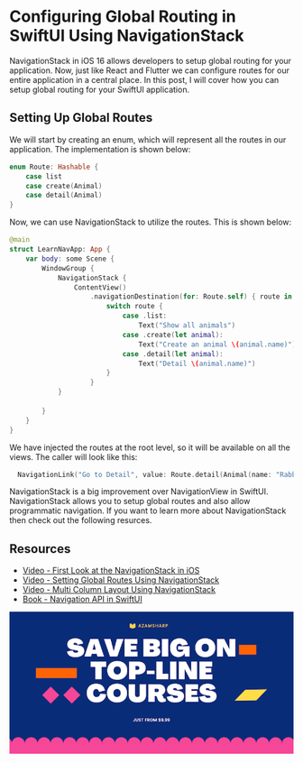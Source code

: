 
# Configuring Global Routing in SwiftUI Using NavigationStack 

NavigationStack in iOS 16 allows developers to setup global routing for your application. Now, just like React and Flutter we can configure routes for our entire application in a central place. In this post, I will cover how you can setup global routing for your SwiftUI application. 

## Setting Up Global Routes 

We will start by creating an enum, which will represent all the routes in our application. The implementation is shown below: 

```swift 
enum Route: Hashable {
    case list
    case create(Animal)
    case detail(Animal)
}
```

Now, we can use NavigationStack to utilize the routes. This is shown below: 

```swift 
@main
struct LearnNavApp: App {
    var body: some Scene {
        WindowGroup {
            NavigationStack {
                ContentView()
                    .navigationDestination(for: Route.self) { route in
                        switch route {
                            case .list:
                                Text("Show all animals")
                            case .create(let animal):
                                Text("Create an animal \(animal.name)")
                            case .detail(let animal):
                                Text("Detail \(animal.name)")
                        }
                    }
            }
                
        }
    }
}
```

We have injected the routes at the root level, so it will be available on all the views. The caller will look like this: 

```swift 
  NavigationLink("Go to Detail", value: Route.detail(Animal(name: "Rabbit")))
```

NavigationStack is a big improvement over NavigationView in SwiftUI. NavigationStack allows you to setup global routes and also allow programmatic navigation. If you want to learn more about NavigationStack then check out the following resurces. 

## Resources 

- [Video - First Look at the NavigationStack in iOS](https://youtu.be/3Ur6kUStKRo)
- [Video - Setting Global Routes Using NavigationStack](https://youtu.be/QZKA4fyJerI)
- [Video - Multi Column Layout Using NavigationStack](https://youtu.be/UPmffv18zP0)
- [Book - Navigation API in SwiftUI](https://azamsharp.gumroad.com/l/navigation-api-swiftui)

<center>
<a href = "http://www.azamsharp.com/courses">
<img src="https://raw.githubusercontent.com/azamsharp/azamsharp.github.io/master/_posts/images/banner.png"> 
</a>
</center>


